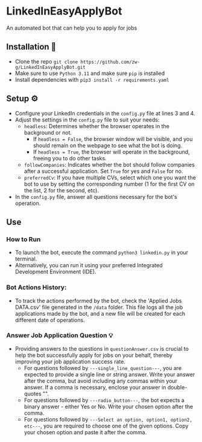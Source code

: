 # LinkedInEasyApplyBot
An automated bot that can help you to apply for jobs

## Installation 🔌

- Clone the repo `git clone https://github.com/zw-g/LinkedInEasyApplyBot.git`
- Make sure to use `Python 3.11` and make sure `pip` is installed
- Install dependencies with `pip3 install -r requirements.yaml`

## Setup ⚙️

- Configure your LinkedIn credentials in the `config.py` file at lines 3 and 4.
- Adjust the settings in the `config.py` file to suit your needs:
  - `headless`: Determines whether the browser operates in the background or not.
    - If `headless = False`, the browser window will be visible, and you should remain on the webpage to see what the bot is doing.
    - If `headless = True`, the browser will operate in the background, freeing you to do other tasks.
  - `followCompanies`: Indicates whether the bot should follow companies after a successful application. Set `True` for yes and `False` for no.
  - `preferredCv`: If you have multiple CVs, select which one you want the bot to use by setting the corresponding number (1 for the first CV on the list, 2 for the second, etc).
- In the `config.py` file, answer all questions necessary for the bot's operation.

## Use

### How to Run
- To launch the bot, execute the command `python3 linkedin.py` in your terminal. 
- Alternatively, you can run it using your preferred Integrated Development Environment (IDE).

### Bot Actions History:
- To track the actions performed by the bot, check the 'Applied Jobs DATA.csv' file generated in the `/data` folder. This file logs all the job applications made by the bot, and a new file will be created for each different date of operations.

### Answer Job Application Question 💡

- Providing answers to the questions in `questionAnswer.csv` is crucial to help the bot successfully apply for jobs on your behalf, thereby improving your job application success rate.
  - For questions followed by `---single_line_question---`, you are expected to provide a single line or string answer. Write your answer after the comma, but avoid including any commas within your answer. If a comma is necessary, enclose your answer in double-quotes "".
  - For questions followed by `---radio_button---`, the bot expects a binary answer - either Yes or No. Write your chosen option after the comma.
  - For questions followed by `---Select an option, option1, option2, etc---`, you are required to choose one of the given options. Copy your chosen option and paste it after the comma.
